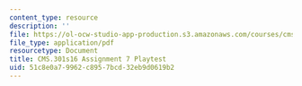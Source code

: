 ```yaml
---
content_type: resource
description: ''
file: https://ol-ocw-studio-app-production.s3.amazonaws.com/courses/cms-301-introduction-to-game-design-methods-spring-2016/51c8e0a79962c8957bcd32eb9d0619b2_MITCMS_301S16_Assigment7.pdf
file_type: application/pdf
resourcetype: Document
title: CMS.301s16 Assignment 7 Playtest
uid: 51c8e0a7-9962-c895-7bcd-32eb9d0619b2
---
```

